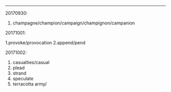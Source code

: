 ---------------------
20170930:
1. champagne/champion/campaign/champignon/campanion


20171001:

1.provoke/provocation
2.append/pend

20171002:
1. casualties/casual
2. plead
3. strand
4. speculate
5. terracotta army/
